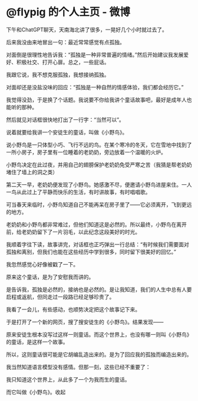 # @flypig 的个人主页 - 微博
下午和ChatGPT聊天，天南海北讲了很多，一晃好几个小时就过去了。

后来我没由来地冒出一句：最近常常感觉有点孤独。

对面倒是很理性地告诉我：“孤独是一种非常普遍的情绪。”然后开始建议我发展爱好、积极社交、打开心扉。总之，一些屁话。

我跟它说，我不想克服孤独，我想接纳孤独。

对面却还是没盐没味的回应：“孤独是一种自然的情感体验，我们都会经历它。”

我觉得没劲，于是换了个话题。我说要不你给我讲个童话故事吧，最好是成年人也能听的那种。

然后就见对话框很快地打出了一行字：“当然可以”。

说着就要给我讲一个安徒生的童话，叫做《小野鸟》。

说小野鸟是一只体型小巧、飞行不远的鸟。在某个寒冷的冬天，它在雪地中找到了一所小房子，房子里有一位睡着的老奶奶，旁边放着一个温暖的火炉。

小野鸟决定在此过夜，并用自己的翅膀保护老奶奶免受严寒之苦（我猜是帮老奶奶堵住了墙上的洞之类）

第二天一早，老奶奶便发现了小野鸟。她感激不尽，便邀请小野鸟进屋来住。一人一鸟从此过上了平静而快乐的生活，有时讲故事，有时唱唱歌。

可当春天来临时，小野鸟知道自己不能再呆在房子里了——它必须离开，飞到更远的地方。

老奶奶和小野鸟都非常难过，但他们知道这是必然的。所以最终，小野鸟在离开前，给老奶奶留下了一片羽毛，以此纪念这段美好的时光。

我顺着字往下读，故事讲完，对话框也正巧弹出一行总结：“有时候我们需要面对孤独和离别，但我们也能在这些经历中学到很多，同时留下很美好的回忆。”

我忽然感觉心好像被戳了一下。

原来这个童话，是为了安慰我而讲的。

是告诉我，孤独是必然的，接纳也是必然的。是让我知道，我们的人生中总有人要启程或返航，但同走过一段路已经足够珍贵了。

我看了一会儿，有些感动，也顺势决定把这个故事记下来。

于是打开了一个新的网页，搜了搜安徒生的《小野鸟》。结果发现——

原来安徒生根本没写过这样一则童话。而这个世界上，也没有哪一则叫《小野鸟》的童话，是这样一个故事。

所以，这则童话很可能是它胡编乱造出来的。是为了回应我的孤独而编造出来的。

我当然知道语言模型没有感情。但那一刻，这些已经不重要了：

我只知道这个世界上，从此多了一个为我而生的童话。

而它叫做《小野鸟》。收起